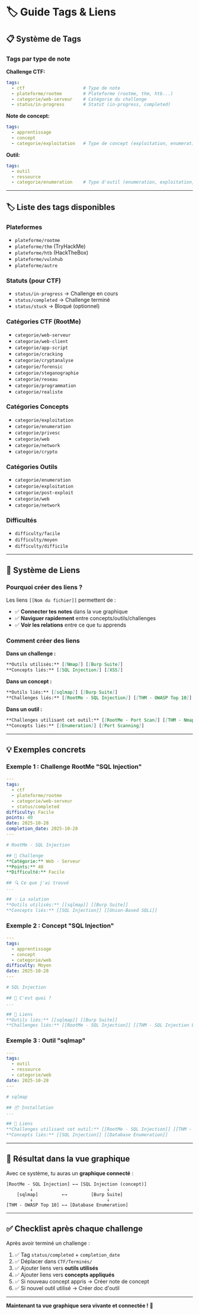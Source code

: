 # 🏷️ Guide Tags & Liens

## 📋 Système de Tags

### Tags par type de note

**Challenge CTF:**
```yaml
tags:
  - ctf                      # Type de note
  - plateforme/rootme        # Plateforme (rootme, thm, htb...)
  - categorie/web-serveur    # Catégorie du challenge
  - status/in-progress       # Statut (in-progress, completed)
```

**Note de concept:**
```yaml
tags:
  - apprentissage
  - concept
  - categorie/exploitation   # Type de concept (exploitation, enumeration, privesc...)
```

**Outil:**
```yaml
tags:
  - outil
  - ressource
  - categorie/enumeration    # Type d'outil (enumeration, exploitation, post-exploit...)
```

---

## 🏷️ Liste des tags disponibles

### Plateformes
- `plateforme/rootme`
- `plateforme/thm` (TryHackMe)
- `plateforme/htb` (HackTheBox)
- `plateforme/vulnhub`
- `plateforme/autre`

### Statuts (pour CTF)
- `status/in-progress` → Challenge en cours
- `status/completed` → Challenge terminé
- `status/stuck` → Bloqué (optionnel)

### Catégories CTF (RootMe)
- `categorie/web-serveur`
- `categorie/web-client`
- `categorie/app-script`
- `categorie/cracking`
- `categorie/cryptanalyse`
- `categorie/forensic`
- `categorie/steganographie`
- `categorie/reseau`
- `categorie/programmation`
- `categorie/realiste`

### Catégories Concepts
- `categorie/exploitation`
- `categorie/enumeration`
- `categorie/privesc`
- `categorie/web`
- `categorie/network`
- `categorie/crypto`

### Catégories Outils
- `categorie/enumeration`
- `categorie/exploitation`
- `categorie/post-exploit`
- `categorie/web`
- `categorie/network`

### Difficultés
- `difficulty/facile`
- `difficulty/moyen`
- `difficulty/difficile`

---

## 🔗 Système de Liens

### Pourquoi créer des liens ?

Les liens `[[Nom du fichier]]` permettent de :
- ✅ **Connecter tes notes** dans la vue graphique
- ✅ **Naviguer rapidement** entre concepts/outils/challenges
- ✅ **Voir les relations** entre ce que tu apprends

### Comment créer des liens

**Dans un challenge :**
```markdown
**Outils utilisés:** [[Nmap]] [[Burp Suite]]
**Concepts liés:** [[SQL Injection]] [[XSS]]
```

**Dans un concept :**
```markdown
**Outils liés:** [[sqlmap]] [[Burp Suite]]
**Challenges liés:** [[RootMe - SQL Injection]] [[THM - OWASP Top 10]]
```

**Dans un outil :**
```markdown
**Challenges utilisant cet outil:** [[RootMe - Port Scan]] [[THM - Nmap]]
**Concepts liés:** [[Enumeration]] [[Port Scanning]]
```

---

## 💡 Exemples concrets

### Exemple 1 : Challenge RootMe "SQL Injection"

```yaml
---
tags:
  - ctf
  - plateforme/rootme
  - categorie/web-serveur
  - status/completed
difficulty: Facile
points: 40
date: 2025-10-28
completion_date: 2025-10-28
---

# RootMe - SQL Injection

## 🎯 Challenge
**Catégorie:** Web - Serveur
**Points:** 40
**Difficulté:** Facile

## 🔍 Ce que j'ai trouvé
...

## 💡 La solution
**Outils utilisés:** [[sqlmap]] [[Burp Suite]]
**Concepts liés:** [[SQL Injection]] [[Union-Based SQLi]]
```

### Exemple 2 : Concept "SQL Injection"

```yaml
---
tags:
  - apprentissage
  - concept
  - categorie/web
difficulty: Moyen
date: 2025-10-28
---

# SQL Injection

## 📖 C'est quoi ?
...

## 🔗 Liens
**Outils liés:** [[sqlmap]] [[Burp Suite]]
**Challenges liés:** [[RootMe - SQL Injection]] [[THM - SQL Injection Lab]]
```

### Exemple 3 : Outil "sqlmap"

```yaml
---
tags:
  - outil
  - ressource
  - categorie/web
date: 2025-10-28
---

# sqlmap

## 📦 Installation
...

## 🔗 Liens
**Challenges utilisant cet outil:** [[RootMe - SQL Injection]] [[THM - OWASP Top 10]]
**Concepts liés:** [[SQL Injection]] [[Database Enumeration]]
```

---

## 🎯 Résultat dans la vue graphique

Avec ce système, tu auras un **graphique connecté** :

```
[RootMe - SQL Injection] ←→ [SQL Injection (concept)]
         ↓                            ↓
    [sqlmap]         ←→         [Burp Suite]
         ↓                            ↓
[THM - OWASP Top 10] ←→ [Database Enumeration]
```

---

## ✅ Checklist après chaque challenge

Après avoir terminé un challenge :

1. ✅ Tag `status/completed` + `completion_date`
2. ✅ Déplacer dans `CTF/Terminés/`
3. ✅ Ajouter liens vers **outils utilisés**
4. ✅ Ajouter liens vers **concepts appliqués**
5. ✅ Si nouveau concept appris → Créer note de concept
6. ✅ Si nouvel outil utilisé → Créer doc d'outil

---

**Maintenant ta vue graphique sera vivante et connectée !** 🎯
